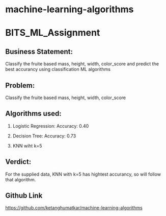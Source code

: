 # machine-learning-algorithms

# BITS_ML_Assignment
## Business Statement: 
Classify the fruite based mass, height, width, color_score  and predict the best accurancy using classification ML algorithms

## Problem:
Classify the fruite based mass, height, width, color_score

## Algorithms used:
1. Logistic Regression:
   Accuracy: 0.40
   
2. Decision Tree:
   Accuracy: 0.73

3. KNN wiht k=5

## Verdict: 
For the supplied data, KNN with k=5 has hightest accurancy, so will follow that algorithm.

## Github Link
https://github.com/ketanghumatkar/machine-learning-algorithms
